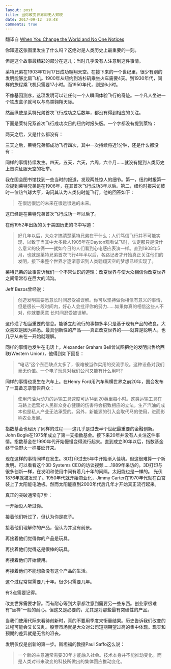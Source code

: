 ```yaml
---
layout: post
title: 当你改变世界却无人知晓
date: 2017-09-12  20:48
comments: true
---
```

翻译自 [When You Change the World and No One Notices](https://www.collaborativefund.com/blog/when-you-change-the-world-and-no-one-notices/)

你知道这张图里发生了什么吗？这绝对是人类历史上最重要的一刻。

但是这个故事最精彩的部分在这儿：当时几乎没有人注意到这件事情。

莱特兄弟在1903年12月17日成功翱翔天空。在接下来的一个世纪里，很少有别的发明能够比肩飞机。1900年从纽约到洛杉矶乘坐火车需要4天。到1930年代，同样的旅程乘飞机只需要17小时。而1950年代，则是6小时。

不像基因测序，这项发明可以让任何一个人瞬间体验飞行的奇迹。一个凡人坐进一个铁皮盒子就可以与鸟类翱翔天际。

然而纵使是莱特兄弟首次飞行成功之后数年，都没有得到相应的关注。

下面是莱特兄系首次飞行成功次日的纽约时报头版。一个字都没有提到莱特：

​两天之后，又是什么都没有：

​三天之后，莱特兄弟都成功飞行四次，其中一次持续将近1分钟，还是什么都没有：​

同样的事情持续发生。四天，五天，六天，六周，六个月……就没有提到人类历史上首次征服天空的壮举。

我在国会图书馆找到一些当时的报道，发现两处惊人的细节。第一，纽约时报第一次提到莱特兄弟是在1906年，在其首次飞行成功3年以后。第二，纽约时报采访彼时一位热气球大亨，询问其认为人类何时能飞行，他的回答如下：

>在很远很远的未来在很远很远的未来。

​这已经是在莱特兄弟首次飞行成功一年以后了。

在他1952年出版的关于美国历史的书中写道：

>好几年以后，大众才搞清楚莱特兄弟在干什么；人们笃信飞行并不可能实现，以致于当其中大多数人1905年在Dayton观看试飞时，认定那只是没什么意义的伎俩——就如今日的人们看到心电感应表演一样。直到1908年5月，也就是莱特兄弟首次飞行4年半以后，各路记者才开始真正关注他们的发明，接下来整个世界才逐渐意识到人类翱翔天空的梦想已经实现了。

莱特兄弟的故事告诉我们一个不常认识的道理：改变世界与使大众相信你改变世界之间常常存在巨大的鸿沟。

Jeff Bezos曾经说：

>创造发明需要愿意长时间忍受被误解。你可以坚持做你相信有意义的事情，但是很长一段时间内，好心人会批评你的努力……如果你真的相信这些人不对，你就要愿意 长时间忍受被误解。


这传递了相当重要的信息。能够立刻流行的事物多半只是基于现有产品的改良。大众喜欢是因为熟悉。最具创新性的产品——真正改变世界的——就算是聪明人，也几乎从未在一开始就理解。

同样的事情也发生在电话上。Alexander Graham Bell曾试图把他的发明出售给西联(Western Union)，他得到如下回复：


>“电话”这个东西缺点太多了，很难被当作实用的交流手段。这种设备对我们毫无价值。一个电子玩具对我们公司又能有什么用吗?

同样的事情也发生在汽车上。在Henry Ford用汽车纵横世界之前20年，国会发布了一篇备忘录警告群众：

>使用汽油为动力的运输工具速度可达14到20英里每小时。这类运输工具在马路上运营对人民群众身心健康的伤害将会招致相应的立法。生产汽油的成本也是私人产业无法承受的。另外，新能源的引入会取代马的使用，进而影响农业发展。

指数基金也经历了同样的过程——这几乎是过去半个世纪最重要的金融创新。John Bogle在1975年成立了第一支指数基金。接下来20年并没有人关注这件事情。指数基金在1990年代开始慢慢变得流行起来。直到成立30年以后，指数基金终于像野火一样蔓延开来。​

​​现在这样的事情同样在发生。3D打印过去5年中开始渐入佳境。但这很难算一个新发明。可以看看这个3D Systems CEO的访谈视频……1989年采访的。3D打印与很多创新一样，在发明和使用中间有着几十年的间隔。太阳能也是一样的。 光伏1876年就被发现了。1950年代就开始商业化，Jimmy Carter在1970年代就在白宫装上了太阳能电池板。然而太阳能直到2000年代后几年才开始真正流行起来。

真正的突破通常有7步：

一开始没人听过你。

接着他们听过了，但认为你是疯子。

接着他们理解你的产品，但认为并没有前景。

再接着他们觉得你的产品是玩具。 

再接着他们觉得这是很棒的玩具。

再接着他们开始使用。

再接着他们不能想象没有这个产品的生活。

这个过程常常需要几十年。很少只需要几年。

有3点需要记得。

改变世界需要才智。而有耐心等到大家都注意到需要另一些东西。创业家很难有“坐禅”一般的耐心。但这又是必要的，尤其是对那些最有突破性的产品。

当我们使用代际来看待创新时，真的不要用季度来衡量结果。历史告诉我们改变的过程可能会又长又乱。股票市场就是大众对公司短期期望过高的集中体现。现实和预期的差异就是无言的沮丧。

发明仅仅是创新的第一步。斯坦福的教授Paul Saffo这么说：
   
>一个新的主意通常需要30年才能融入社会。技术本身并不能推动变化。而是人类对带来改变的科技所做出的集体回应推动变化。